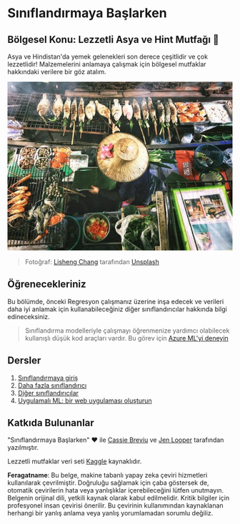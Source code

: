 # Sınıflandırmaya Başlarken

## Bölgesel Konu: Lezzetli Asya ve Hint Mutfağı 🍜

Asya ve Hindistan'da yemek gelenekleri son derece çeşitlidir ve çok lezzetlidir! Malzemelerini anlamaya çalışmak için bölgesel mutfaklar hakkındaki verilere bir göz atalım.

![Tayland yemek satıcısı](../../../translated_images/thai-food.c47a7a7f9f05c21892a1f9dc7bf30669e6d18dfda420c5c7ebb4153f6a304edd.tr.jpg)
> Fotoğraf: <a href="https://unsplash.com/@changlisheng?utm_source=unsplash&utm_medium=referral&utm_content=creditCopyText">Lisheng Chang</a> tarafından <a href="https://unsplash.com/s/photos/asian-food?utm_source=unsplash&utm_medium=referral&utm_content=creditCopyText">Unsplash</a>
  
## Öğrenecekleriniz

Bu bölümde, önceki Regresyon çalışmanız üzerine inşa edecek ve verileri daha iyi anlamak için kullanabileceğiniz diğer sınıflandırıcılar hakkında bilgi edineceksiniz.

> Sınıflandırma modelleriyle çalışmayı öğrenmenize yardımcı olabilecek kullanışlı düşük kod araçları vardır. Bu görev için [Azure ML'yi deneyin](https://docs.microsoft.com/learn/modules/create-classification-model-azure-machine-learning-designer/?WT.mc_id=academic-77952-leestott)

## Dersler

1. [Sınıflandırmaya giriş](1-Introduction/README.md)
2. [Daha fazla sınıflandırıcı](2-Classifiers-1/README.md)
3. [Diğer sınıflandırıcılar](3-Classifiers-2/README.md)
4. [Uygulamalı ML: bir web uygulaması oluşturun](4-Applied/README.md)

## Katkıda Bulunanlar

"Sınıflandırmaya Başlarken" ♥️ ile [Cassie Breviu](https://www.twitter.com/cassiebreviu) ve [Jen Looper](https://www.twitter.com/jenlooper) tarafından yazılmıştır.

Lezzetli mutfaklar veri seti [Kaggle](https://www.kaggle.com/hoandan/asian-and-indian-cuisines) kaynaklıdır.

**Feragatname**: 
Bu belge, makine tabanlı yapay zeka çeviri hizmetleri kullanılarak çevrilmiştir. Doğruluğu sağlamak için çaba göstersek de, otomatik çevirilerin hata veya yanlışlıklar içerebileceğini lütfen unutmayın. Belgenin orijinal dili, yetkili kaynak olarak kabul edilmelidir. Kritik bilgiler için profesyonel insan çevirisi önerilir. Bu çevirinin kullanımından kaynaklanan herhangi bir yanlış anlama veya yanlış yorumlamadan sorumlu değiliz.